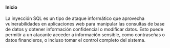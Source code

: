 #### Inicio
La inyección SQL es un tipo de ataque informático que aprovecha vulnerabilidades en aplicaciones web para manipular las consultas de base de datos y obtener información confidencial o modificar datos. Esto puede permitir a un atacante acceder a información sensible, como contraseñas o datos financieros, o incluso tomar el control completo del sistema.